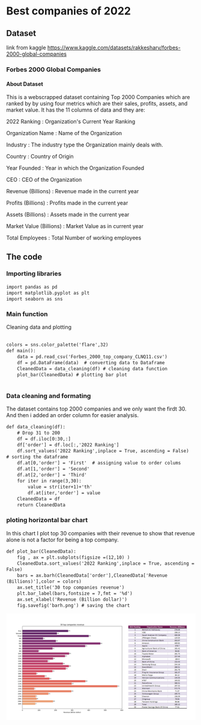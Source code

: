 # Best companies of 2022
## Dataset
link from kaggle
https://www.kaggle.com/datasets/rakkesharv/forbes-2000-global-companies

### Forbes 2000 Global Companies
#### About Dataset
This is a webscrapped dataset containing Top 2000 Companies which are ranked by by using four metrics which are their sales, profits, assets, and market value. It has the 11 columns of data and they are:

2022 Ranking : Organization's Current Year Ranking

Organization Name : Name of the Organization

Industry : The industry type the Organization mainly deals with.

Country : Country of Origin

Year Founded : Year in which the Organization Founded

CEO : CEO of the Organization

Revenue (Billions) : Revenue made in the current year

Profits (Billions) : Profits made in the current year

Assets (Billions) : Assets made in the current year

Market Value (Billions) : Market Value as in current year

Total Employees : Total Number of working employees

## The code 
### Importing libraries
```
import pandas as pd
import matplotlib.pyplot as plt
import seaborn as sns

```
### Main function
Cleaning data and plotting
```

colors = sns.color_palette('flare',32)
def main():
    data = pd.read_csv('Forbes_2000_top_company_CLNQ11.csv')
    df = pd.DataFrame(data)  # converting data to Dataframe
    CleanedData = data_cleaning(df) # cleaning data function
    plot_bar(CleanedData) # plotting bar plot


```
### Data cleaning and formating
The dataset contains top 2000 companies and we only want the firdt 30. And then i added an order column for easier analysis.
```
def data_cleaning(df):
    # Drop 31 to 200
    df = df.iloc[0:30,:]
    df['order'] = df.loc[:,'2022 Ranking']
    df.sort_values('2022 Ranking',inplace = True, ascending = False)  # sorting the dataframe
    df.at[0,'order'] = 'First'  # assigning value to order colums
    df.at[1,'order'] = 'Second'
    df.at[2,'order'] = 'Third'
    for iter in range(3,30):
        value = str(iter+1)+'th'
        df.at[iter,'order'] = value
    CleanedData = df
    return CleanedData

```
### ploting horizontal bar chart
In this chart I plot top 30 companies with their revenue to show that revenue alone is not a factor for being a top company.
```
def plot_bar(CleanedData):
    fig , ax = plt.subplots(figsize =(12,10) )
    CleanedData.sort_values('2022 Ranking',inplace = True, ascending = False)
    bars = ax.barh(CleanedData['order'],CleanedData['Revenue (Billions)'],color = colors)
    ax.set_title('30 top companies revenue')
    plt.bar_label(bars,fontsize = 7,fmt = '%d')
    ax.set_xlabel('Revenue (Billion dollar)')
    fig.savefig('barh.png') # saving the chart
```
<p align="center">
  <img src="https://github.com/Marjanj67/DataAnalysis/blob/3e672a1d60a0767b166609072d97d0466b29c8a7/2022-forbs-best-companies/barhfinal.png" />
</p>



